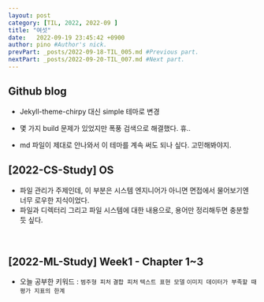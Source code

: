 ```yaml
---
layout: post
category: [TIL, 2022, 2022-09 ]
title: "여섯"
date:   2022-09-19 23:45:42 +0900
author: pino #Author's nick.
prevPart: _posts/2022-09-18-TIL_005.md #Previous part.
nextPart: _posts/2022-09-20-TIL_007.md #Next part.
---
```


## Github blog
- Jekyll-theme-chirpy 대신 simple 테마로 변경
- 몇 가지 build 문제가 있었지만 폭풍 검색으로 해결했다. 휴..

- md 파일이 제대로 안나와서 이 테마를 계속 써도 되나 싶다. 고민해봐야지.


## [2022-CS-Study] OS
- 파일 관리가 주제인데, 이 부분은 시스템 엔지니어가 아니면 면접에서 물어보기엔 너무 로우한 지식이었다.
- 파일과 디렉터리 그리고 파일 시스템에 대한 내용으로, 용어만 정리해두면 충분할 듯 싶다. <br><br><br>

## [2022-ML-Study] Week1 - Chapter 1~3
- 오늘 공부한 키워드 : `범주형 피처` `결합 피처` `텍스트 표현 모델` `이미지 데이터가 부족할 때` `평가 지표의 한계`
